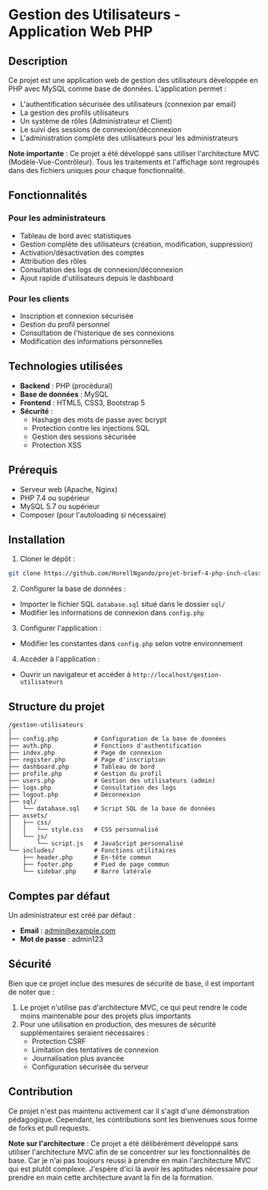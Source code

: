 # Gestion des Utilisateurs - Application Web PHP

## Description

Ce projet est une application web de gestion des utilisateurs développée en PHP avec MySQL comme base de données. L'application permet :

- L'authentification sécurisée des utilisateurs (connexion par email)
- La gestion des profils utilisateurs
- Un système de rôles (Administrateur et Client)
- Le suivi des sessions de connexion/déconnexion
- L'administration complète des utilisateurs pour les administrateurs

**Note importante** : Ce projet a été développé sans utiliser l'architecture MVC (Modèle-Vue-Contrôleur). Tous les traitements et l'affichage sont regroupés dans des fichiers uniques pour chaque fonctionnalité.

## Fonctionnalités

### Pour les administrateurs
- Tableau de bord avec statistiques
- Gestion complète des utilisateurs (création, modification, suppression)
- Activation/désactivation des comptes
- Attribution des rôles
- Consultation des logs de connexion/déconnexion
- Ajout rapide d'utilisateurs depuis le dashboard

### Pour les clients
- Inscription et connexion sécurisée
- Gestion du profil personnel
- Consultation de l'historique de ses connexions
- Modification des informations personnelles

## Technologies utilisées

- **Backend** : PHP (procédural)
- **Base de données** : MySQL
- **Frontend** : HTML5, CSS3, Bootstrap 5
- **Sécurité** :
  - Hashage des mots de passe avec bcrypt
  - Protection contre les injections SQL
  - Gestion des sessions sécurisée
  - Protection XSS

## Prérequis

- Serveur web (Apache, Nginx)
- PHP 7.4 ou supérieur
- MySQL 5.7 ou supérieur
- Composer (pour l'autoloading si nécessaire)

## Installation

1. Cloner le dépôt :
```bash
git clone https://github.com/HorellNgando/projet-brief-4-php-inch-class
```

2. Configurer la base de données :
- Importer le fichier SQL `database.sql` situé dans le dossier `sql/`
- Modifier les informations de connexion dans `config.php`

3. Configurer l'application :
- Modifier les constantes dans `config.php` selon votre environnement

4. Accéder à l'application :
- Ouvrir un navigateur et accéder à `http://localhost/gestion-utilisateurs`

## Structure du projet

```
/gestion-utilisateurs
│
├── config.php          # Configuration de la base de données
├── auth.php            # Fonctions d'authentification
├── index.php           # Page de connexion
├── register.php        # Page d'inscription
├── dashboard.php       # Tableau de bord
├── profile.php         # Gestion du profil
├── users.php           # Gestion des utilisateurs (admin)
├── logs.php            # Consultation des logs
├── logout.php          # Déconnexion
├── sql/
│   └── database.sql    # Script SQL de la base de données
├── assets/
│   ├── css/
│   │   └── style.css   # CSS personnalisé
│   └── js/
│       └── script.js   # JavaScript personnalisé
└── includes/           # Fonctions utilitaires
    ├── header.php      # En-tête commun
    ├── footer.php      # Pied de page commun
    └── sidebar.php     # Barre latérale
```

## Comptes par défaut

Un administrateur est créé par défaut :
- **Email** : admin@example.com
- **Mot de passe** : admin123

## Sécurité

Bien que ce projet inclue des mesures de sécurité de base, il est important de noter que :

1. Le projet n'utilise pas d'architecture MVC, ce qui peut rendre le code moins maintenable pour des projets plus importants
2. Pour une utilisation en production, des mesures de sécurité supplémentaires seraient nécessaires :
   - Protection CSRF
   - Limitation des tentatives de connexion
   - Journalisation plus avancée
   - Configuration sécurisée du serveur

## Contribution

Ce projet n'est pas maintenu activement car il s'agit d'une démonstration pédagogique. Cependant, les contributions sont les bienvenues sous forme de forks et pull requests.

**Note sur l'architecture** : Ce projet a été délibérément développé sans utiliser l'architecture MVC afin de se concentrer sur les fonctionnalités de base. Car je n'ai pas toujours reussi à prendre en main l'architecture MVC qui est plutôt complexe. J'espère d'ici là avoir les aptitudes nécessaire pour prendre en main cette architecture avant la fin de la formation.